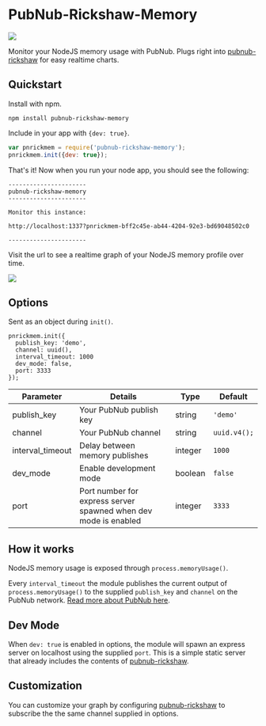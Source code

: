 # PubNub-Rickshaw-Memory

![](http://i.imgur.com/yDsJL0X.gif)

Monitor your NodeJS memory usage with PubNub. Plugs right into [pubnub-rickshaw](https://github.com/pubnub/pubnub-rickshaw) for easy realtime charts.

## Quickstart

Install with npm.

```
npm install pubnub-rickshaw-memory
```

Include in your app with ```{dev: true}```.

```js
var pnrickmem = require('pubnub-rickshaw-memory');
pnrickmem.init({dev: true});
```

That's it! Now when you run your node app, you should see the following:

```
----------------------
pubnub-rickshaw-memory
----------------------

Monitor this instance:

http://localhost:1337?pnrickmem-bff2c45e-ab44-4204-92e3-bd69048502c0

----------------------
```

Visit the url to see a realtime graph of your NodeJS memory profile over time.

![](http://i.imgur.com/Ecowbb1.png)

## Options

Sent as an object during ```init()```.

```
pnrickmem.init({
  publish_key: 'demo',
  channel: uuid(),
  interval_timeout: 1000
  dev_mode: false,
  port: 3333
});
```

| Parameter|Details|Type|Default|
|------------------|-----------------------------------------------------------------|---------|------------------|
| publish_key      | Your PubNub publish key                                         | string  | ```'demo'```     |
| channel          | Your PubNub channel                                             | string  | ```uuid.v4();``` |
| interval_timeout | Delay between memory publishes                                  | integer | ```1000```       |
| dev_mode         | Enable development mode                                         | boolean | ```false```      |
| port             | Port number for express server spawned when dev mode is enabled | integer | ```3333```       |

## How it works

NodeJS memory usage is exposed through ```process.memoryUsage()```. 

Every ```interval_timeout``` the module publishes the current output of ```process.memoryUsage()``` to the supplied ```publish_key``` and ```channel``` on the PubNub network. [Read more about PubNub here](http://pubnub.com).

## Dev Mode

When ```dev: true``` is enabled in options, the module will spawn an express server on localhost using the supplied ```port```. This is a simple static server that already includes the contents of [pubnub-rickshaw](https://github.com/pubnub/pubnub-rickshaw).

## Customization

You can customize your graph by configuring [pubnub-rickshaw](https://github.com/pubnub/pubnub-rickshaw) to subscribe the the same channel supplied in options.
